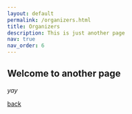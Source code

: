 ```yaml
---
layout: default
permalink: /organizers.html
title: Organizers
description: This is just another page
nav: true
nav_order: 6
---
```



## Welcome to another page

_yay_

[back](./)
